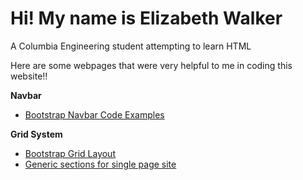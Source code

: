 # Hi! My name is Elizabeth Walker
A Columbia Engineering student attempting to learn HTML

Here are some webpages that were very helpful to me in coding this website!!

<b> Navbar </b>
<ul>
  <li><a href ="https://www.w3schools.com/bootstrap/bootstrap_navbar.asp">Bootstrap Navbar Code Examples </a></li>
</ul>
<b> Grid System </b>
<ul>
  <li> <a href="https://getbootstrap.com/docs/4.0/layout/grid/">Bootstrap Grid Layout</a> </li>
  <li> <a href="https://hub.packtpub.com/generic-section-single-page-based-website/">Generic sections for single page site</a></li>
</ul>
